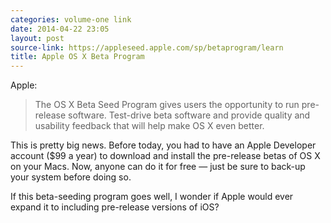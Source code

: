 ```yaml
---
categories: volume-one link
date: 2014-04-22 23:05
layout: post
source-link: https://appleseed.apple.com/sp/betaprogram/learn
title: Apple OS X Beta Program
---
```


Apple: 

> The OS X Beta Seed Program gives users the opportunity to run pre-release software. Test-drive beta software and provide quality and usability feedback that will help make OS X even better.

This is pretty big news. Before today, you had to have an Apple Developer account ($99 a year) to download and install the pre-release betas of OS X on your Macs. Now, anyone can do it for free &mdash; just be sure to back-up your system before doing so.

If this beta-seeding program goes well, I wonder if Apple would ever expand it to including pre-release versions of iOS? 